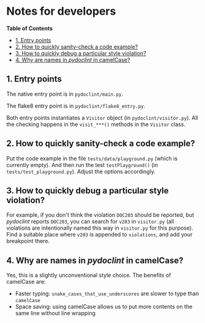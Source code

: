 # Notes for developers

**Table of Contents**

<!--TOC-->

- [1. Entry points](#1-entry-points)
- [2. How to quickly sanity-check a code example?](#2-how-to-quickly-sanity-check-a-code-example)
- [3. How to quickly debug a particular style violation?](#3-how-to-quickly-debug-a-particular-style-violation)
- [4. Why are names in _pydoclint_ in camelCase?](#4-why-are-names-in-pydoclint-in-camelcase)

<!--TOC-->

## 1. Entry points

The native entry point is in `pydoclint/main.py`.

The flake8 entry point is in `pydoclint/flake8_entry.py`.

Both entry points instantiates a `Visitor` object (in `pydoclint/visitor.py`).
All the checking happens in the `visit_***()` methods in the `Visitor` class.

## 2. How to quickly sanity-check a code example?

Put the code example in the file `tests/data/playground.py` (which is currently
empty). And then run the test `testPlayground()` (in
`tests/test_playground.py`). Adjust the options accordingly.

## 3. How to quickly debug a particular style violation?

For example, if you don't think the violation `DOC203` should be reported, but
_pydoclint_ reports `DOC203`, you can search for `v203` in `visitor.py` (all
violations are intentionally named this way in `visitor.py` for this purpose).
Find a suitable place where `v203` is appended to `violations`, and add your
breakpoint there.

## 4. Why are names in _pydoclint_ in camelCase?

Yes, this is a slightly unconventional style choice. The benefits of camelCase
are:

- Faster typing: `snake_cases_that_use_underscores` are slower to type than
  `camelCase`
- Space saving: using camelCase allows us to put more contents on the same line
  without line wrapping
